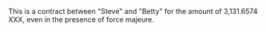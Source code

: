 This is a contract between "Steve" and "Betty" for the amount of 3,131.6574 XXX, even in the presence of force majeure.